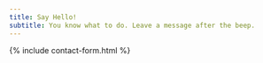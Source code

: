 ```yaml
---
title: Say Hello!
subtitle: You know what to do. Leave a message after the beep.
---
```


{% include contact-form.html %}




